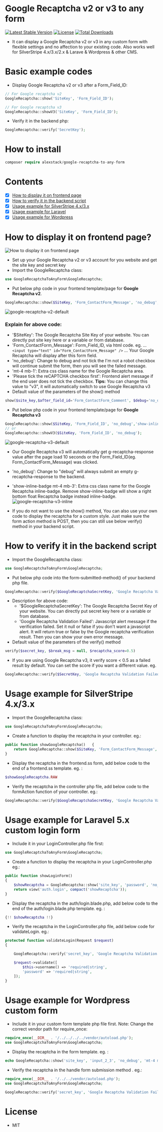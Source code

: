# Google Recaptcha v2 or v3 to any form
[![Latest Stable Version](https://poser.pugx.org/alexstack/google-recaptcha-to-any-form/v/stable)](https://packagist.org/packages/alexstack/google-recaptcha-to-any-form)
[![License](https://poser.pugx.org/alexstack/google-recaptcha-to-any-form/license)](https://packagist.org/packages/alexstack/google-recaptcha-to-any-form)
[![Total Downloads](https://poser.pugx.org/alexstack/google-recaptcha-to-any-form/downloads)](https://packagist.org/packages/alexstack/google-recaptcha-to-any-form)

- It can display a Google Recaptcha v2 or v3 in any custom form with flexible settings and no affection to your existing code. Also works well for SilverStripe 4.x/3.x/2.x & Larave & Wordpress & other CMS.

# Basic example codes

- Display Google Recaptcha v2 or v3 after a Form_Field_ID:

```php
// For Google recaptcha v2
GoogleRecaptcha::show('SiteKey', 'Form_Field_ID');

// For Google recaptcha v3
GoogleRecaptcha::showV3('SiteKey', 'Form_Field_ID');
```

- Verify it in the backend php:

```php
GoogleRecaptcha::verify('SecretKey');
```

# How to install

```php
composer require alexstack/google-recaptcha-to-any-form
```

# Contents

- [x] [How to display it on frontend page](#frontend)
- [x] [How to verify it in the backend script](#backend)
- [x] [Usage example for SilverStripe 4.x/3.x](#silverstripe)
- [x] [Usage example for Laravel](#laravel)
- [x] [Usage example for Wordpress](#wordpress)

# <a name="frontend"></a>How to display it on frontend page?

![How to display it on frontend page](https://developers.google.com/recaptcha/images/newCaptchaAnchor.gif "Google Recaptcha")

- Set up your Google Recaptcha v2 or v3 account for you website and get the site key and secret key
- Import the GoogleRecaptcha class:

```php
use GoogleRecaptchaToAnyForm\GoogleRecaptcha;
```

- Put below php code in your frontend template/page for **Google Recaptcha v2**.

```php
GoogleRecaptcha::show($SiteKey, 'Form_ContactForm_Message', 'no_debug', 'mt-4 mb-1', 'Please tick the reCAPTCHA checkbox first!');
```
![google-recaptcha-v2-default](docs/images/google-recaptcha-v2-default.png "google-recaptcha-v2-default")

### Explain for above code:
  - '\$SiteKey': The Google Recaptcha Site Key of your website. You can directly put site key here or a variable or from database.
  - 'Form_ContactForm_Message': Form_Field_ID, via html code. eg. ... `<input type="text" id="Form_ContactForm_Message" />` ... Your Google Recaptcha will display after this form field.
  - 'no_debug': Change to debug and not tick the I'm not a robot checkbox will continue submit the form, then you will see the failed message.
  - 'mt-4 mb-1': Extra css class name for the Google Recaptcha area.
  - 'Please tick the reCAPTCHA checkbox first': Frontend alert message if the end user does not tick the checkbox. **Tips:** You can change this value to "v3", it will automatically switch to use Google Recaptcha v3
- Default value of the parameters of the show() method

```php
show($site_key,$after_field_id='Form_ContactForm_Comment', $debug='no_debug', $extra_class="mt-4 mb-4", $please_tick_msg="Please tick the I'm not robot checkbox");
```

- Put below php code in your frontend template/page for **Google Recaptcha v3**
```php
GoogleRecaptcha::show($SiteKey, 'Form_Field_ID', 'no_debug','show-inline-badge mt-4 mb-3','v3');
// or
GoogleRecaptcha::showV3($SiteKey, 'Form_Field_ID', 'no_debug');
```
![google-recaptcha-v3-default](docs/images/google-recaptcha-v3-default.png "google-recaptcha-v3-default")

- Our Google Recaptcha v3 will automatically get g-recaptcha-response value after the page load 10 seconds or the Form_Field_ID(eg. Form_ContactForm_Message) was clicked.
- 'no_debug': Change to "debug" will always submit an empty g-recaptcha-response to the backend.
- 'show-inline-badge mt-4 mb-3': Extra css class name for the Google Recaptcha inline-badge. Remove show-inline-badge will show a right bottom float Recaptcha badge instead inline-badge.
![google-recaptcha-v3-inline](docs/images/google-recaptcha-v3-inline.png "google-recaptcha-v3-inline")


- If you do not want to use the show() method, You can also use your own code to display the recaptcha for a custom style. Just make sure the form action method is POST, then you can still use below verify() method in your backend script.

# <a name="backend"></a>How to verify it in the backend script

- Import the GoogleRecaptcha class:

```php
use GoogleRecaptchaToAnyForm\GoogleRecaptcha;
```

- Put below php code into the form-submitted-method() of your backend php file.

```php
GoogleRecaptcha::verify($GoogleRecaptchaSecretKey, 'Google Recaptcha Validation Failed!!');
```

- Description for above code:
  - '\$GoogleRecaptchaSecretKey': The Google Recaptcha Secret Key of your website. You can directly put secret key here or a variable or from database.
  - 'Google Recaptcha Validation Failed': Javascript alert message if the verification failed. Set it null or false if you don't want a javascript alert. It will return true or false by the Google recaptcha verification result. Then you can show your own error message.
- Default value of the parameters of the verify() method

```php
verify($secret_key, $break_msg = null, $recaptcha_score=0.5)
```

- If you are using Google Recaptcha v3, it verify score < 0.5 as a failed result by default. You can set the score if you want a different value. eg.

```php
GoogleRecaptcha::verify($SecretKey, 'Google Recaptcha Validation Failed!!', 0.36);
```

# <a name="silverstripe"></a>Usage example for SilverStripe 4.x/3.x

- Import the GoogleRecaptcha class:

```php
use GoogleRecaptchaToAnyForm\GoogleRecaptcha;
```

- Create a function to display the recaptcha in your controller. eg.:

```php
public function showGoogleRecaptcha()   {
    return GoogleRecaptcha::show($SiteKey, 'Form_ContactForm_Message', 'no_debug', 'mt-4 mb-1', 'Please tick the reCAPTCHA checkbox first!');
}
```

- Display the recaptcha in the frontend.ss form, add below code to the end of a frontend.ss template. eg. :

```php
$showGoogleRecaptcha.RAW
```

- Verify the recaptcha in the controller php file, add below code to the formAction function of your controller. eg.:

```php
GoogleRecaptcha::verify($GoogleRecaptchaSecretKey, 'Google Recaptcha Validation Failed!!');
```

# <a name="laravel"></a>Usage example for Laravel 5.x custom login form

- Include it in your LoginController.php file first:

```php
use GoogleRecaptchaToAnyForm\GoogleRecaptcha;
```

- Create a function to display the recaptcha in your LoginController.php eg.:

```php
public function showLoginForm()
{
    $showRecaptcha = GoogleRecaptcha::show('site_key', 'password', 'no_debug', 'mt-4 mb-3 col-md-6 offset-md-4', 'Please tick the reCAPTCHA checkbox first!');
    return view('auth.login', compact('showRecaptcha'));
}
```

- Display the recaptcha in the auth/login.blade.php, add below code to the end of the auth/login.blade.php template. eg. :

```php
{!! $showRecaptcha !!}
```

- Verify the recaptcha in the LoginController.php file, add below code for validateLogin. eg.:

```php
protected function validateLogin(Request $request)
{

    GoogleRecaptcha::verify('secret_key', 'Google Recaptcha Validation Failed!!');

    $request->validate([
        $this->username() => 'required|string',
        'password' => 'required|string',
    ]);
}
```

# <a name="wordpress"></a>Usage example for Wordpress custom form

- Include it in your custom form template php file first. Note: Change the correct vendor path for require_once:

```php
require_once(__DIR__ . '/../../../../vendor/autoload.php');
use GoogleRecaptchaToAnyForm\GoogleRecaptcha;
```

- Display the recaptcha in the form template. eg. :

```php
echo GoogleRecaptcha::show('site_key', 'input_2_3', 'no_debug', 'mt-4 mb-3 col-md-6 offset-md-4', 'Please tick the reCAPTCHA checkbox first!');
```

- Verify the recaptcha in the handle form submission method . eg.:

```php
require_once(__DIR__ . '/../../vendor/autoload.php');
use GoogleRecaptchaToAnyForm\GoogleRecaptcha;

GoogleRecaptcha::verify('secret_key', 'Google Recaptcha Validation Failed!!');
```

# License

- MIT
